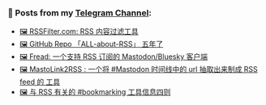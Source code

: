 ### 📰 Posts from my [Telegram Channel](https://t.me/s/aboutrss):
<!-- BLOG-POST-LIST:START -->
- [🖼 RSSFilter.com: RSS 内容过滤工具](https://t.me/aboutrss/1513)
- [🖼 GitHub Repo 「ALL-about-RSS」 五年了](https://t.me/aboutrss/1512)
- [🖼 Fread: 一个支持 RSS 订阅的 Mastodon/Bluesky 客户端](https://t.me/aboutrss/1511)
- [🖼 MastoLink2RSS : 一个将 #Mastodon 时间线中的 url 抽取出来制成 RSS feed 的 工具](https://t.me/aboutrss/1510)
- [🖼 与 RSS 有关的 #bookmarking 工具信息四则](https://t.me/aboutrss/1509)
<!-- BLOG-POST-LIST:END -->

<!--
**AboutRSS/AboutRSS** is a ✨ _special_ ✨ repository because its `README.md` (this file) appears on your GitHub profile.

Here are some ideas to get you started:

- 🔭 I’m currently working on ...
- 🌱 I’m currently learning ...
- 👯 I’m looking to collaborate on ...
- 🤔 I’m looking for help with ...
- 💬 Ask me about ...
- 📫 How to reach me: ...
- 😄 Pronouns: ...
- ⚡ Fun fact: ...
-->
